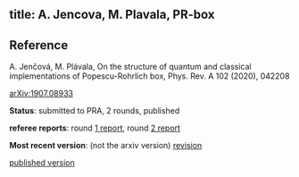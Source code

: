 title: A. Jencova, M. Plavala, PR-box
---
## Reference

A. Jenčová, M. Plávala, On the structure of quantum and classical implementations of Popescu-Rohrlich box, Phys. Rev. A 102 (2020), 042208  

[arXiv:1907.08933](https://arxiv.org/abs/1907.08933)


**Status**: submitted to PRA, 2 rounds, published

**referee reports**: round [1 report](jencova2019onthestructure/report_1.pdf), 
 round [2 report](jencova2020onthestructure/report_2.pdf)

**Most recent version**: (not the arxiv version) [revision](jencova2020onthestructure/prboxreview2_1.pdf)

[published version](jencova2020onthestructure/published.pdf)
